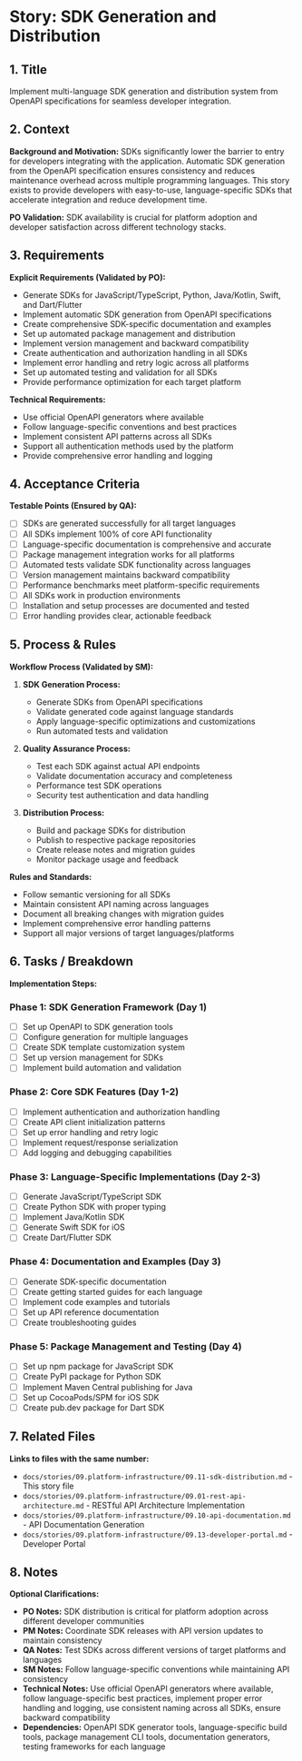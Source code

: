 # Story: SDK Generation and Distribution

## 1. Title
Implement multi-language SDK generation and distribution system from OpenAPI specifications for seamless developer integration.

## 2. Context
**Background and Motivation:**
SDKs significantly lower the barrier to entry for developers integrating with the application. Automatic SDK generation from the OpenAPI specification ensures consistency and reduces maintenance overhead across multiple programming languages. This story exists to provide developers with easy-to-use, language-specific SDKs that accelerate integration and reduce development time.

**PO Validation:** SDK availability is crucial for platform adoption and developer satisfaction across different technology stacks.

## 3. Requirements
**Explicit Requirements (Validated by PO):**
- Generate SDKs for JavaScript/TypeScript, Python, Java/Kotlin, Swift, and Dart/Flutter
- Implement automatic SDK generation from OpenAPI specifications
- Create comprehensive SDK-specific documentation and examples
- Set up automated package management and distribution
- Implement version management and backward compatibility
- Create authentication and authorization handling in all SDKs
- Implement error handling and retry logic across all platforms
- Set up automated testing and validation for all SDKs
- Provide performance optimization for each target platform

**Technical Requirements:**
- Use official OpenAPI generators where available
- Follow language-specific conventions and best practices
- Implement consistent API patterns across all SDKs
- Support all authentication methods used by the platform
- Provide comprehensive error handling and logging

## 4. Acceptance Criteria
**Testable Points (Ensured by QA):**
- [ ] SDKs are generated successfully for all target languages
- [ ] All SDKs implement 100% of core API functionality
- [ ] Language-specific documentation is comprehensive and accurate
- [ ] Package management integration works for all platforms
- [ ] Automated tests validate SDK functionality across languages
- [ ] Version management maintains backward compatibility
- [ ] Performance benchmarks meet platform-specific requirements
- [ ] All SDKs work in production environments
- [ ] Installation and setup processes are documented and tested
- [ ] Error handling provides clear, actionable feedback

## 5. Process & Rules
**Workflow Process (Validated by SM):**
1. **SDK Generation Process:**
   - Generate SDKs from OpenAPI specifications
   - Validate generated code against language standards
   - Apply language-specific optimizations and customizations
   - Run automated tests and validation

2. **Quality Assurance Process:**
   - Test each SDK against actual API endpoints
   - Validate documentation accuracy and completeness
   - Performance test SDK operations
   - Security test authentication and data handling

3. **Distribution Process:**
   - Build and package SDKs for distribution
   - Publish to respective package repositories
   - Create release notes and migration guides
   - Monitor package usage and feedback

**Rules and Standards:**
- Follow semantic versioning for all SDKs
- Maintain consistent API naming across languages
- Document all breaking changes with migration guides
- Implement comprehensive error handling patterns
- Support all major versions of target languages/platforms

## 6. Tasks / Breakdown
**Implementation Steps:**

### Phase 1: SDK Generation Framework (Day 1)
- [ ] Set up OpenAPI to SDK generation tools
- [ ] Configure generation for multiple languages
- [ ] Create SDK template customization system
- [ ] Set up version management for SDKs
- [ ] Implement build automation and validation

### Phase 2: Core SDK Features (Day 1-2)
- [ ] Implement authentication and authorization handling
- [ ] Create API client initialization patterns
- [ ] Set up error handling and retry logic
- [ ] Implement request/response serialization
- [ ] Add logging and debugging capabilities

### Phase 3: Language-Specific Implementations (Day 2-3)
- [ ] Generate JavaScript/TypeScript SDK
- [ ] Create Python SDK with proper typing
- [ ] Implement Java/Kotlin SDK
- [ ] Generate Swift SDK for iOS
- [ ] Create Dart/Flutter SDK

### Phase 4: Documentation and Examples (Day 3)
- [ ] Generate SDK-specific documentation
- [ ] Create getting started guides for each language
- [ ] Implement code examples and tutorials
- [ ] Set up API reference documentation
- [ ] Create troubleshooting guides

### Phase 5: Package Management and Testing (Day 4)
- [ ] Set up npm package for JavaScript SDK
- [ ] Create PyPI package for Python SDK
- [ ] Implement Maven Central publishing for Java
- [ ] Set up CocoaPods/SPM for iOS SDK
- [ ] Create pub.dev package for Dart SDK

## 7. Related Files
**Links to files with the same number:**
- `docs/stories/09.platform-infrastructure/09.11-sdk-distribution.md` - This story file
- `docs/stories/09.platform-infrastructure/09.01-rest-api-architecture.md` - RESTful API Architecture Implementation
- `docs/stories/09.platform-infrastructure/09.10-api-documentation.md` - API Documentation Generation
- `docs/stories/09.platform-infrastructure/09.13-developer-portal.md` - Developer Portal

## 8. Notes
**Optional Clarifications:**
- **PO Notes:** SDK distribution is critical for platform adoption across different developer communities
- **PM Notes:** Coordinate SDK releases with API version updates to maintain consistency
- **QA Notes:** Test SDKs across different versions of target platforms and languages
- **SM Notes:** Follow language-specific conventions while maintaining API consistency
- **Technical Notes:** Use official OpenAPI generators where available, follow language-specific best practices, implement proper error handling and logging, use consistent naming across all SDKs, ensure backward compatibility
- **Dependencies:** OpenAPI SDK generator tools, language-specific build tools, package management CLI tools, documentation generators, testing frameworks for each language
